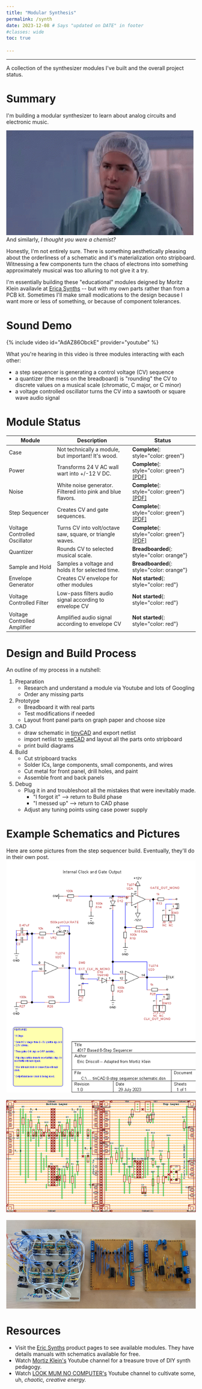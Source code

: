 ```yaml
---
title: "Modular Synthesis"
permalink: /synth 
date: 2023-12-08 # Says "updated on DATE" in footer
#classes: wide
toc: true

---
```

<!-- Page title shows here, left aligned, defined in front matter -->
<hr>

A collection of the synthesizer modules I've built and the overall project status.

# Summary

I'm building a modular synthesizer to learn about analog circuits and electronic music. 

![](/assets/images/synth/ryan-reynolds-but-why.gif)
<br>
And similarly, *I thought you were a chemist?*

Honestly, I'm not entirely sure. There is something aesthetically pleasing about the orderliness of a schematic and it's materialization onto stripboard. Witnessing a few components turn the chaos of electrons into something approximately musical was too alluring to not give it a try.

I'm essentially building these "educational" modules deigned by Moritz Klein availavle at [Erica Synths](https://www.ericasynths.lv/shop/diy-kits-1/) -- but with my own parts rather than from a PCB kit. Sometimes I'll make small modications to the design because I want more or less of something, or because of component tolerances.

# Sound Demo

{% include video id="AdAZ86ObckE" provider="youtube" %}

What you're hearing in this video is three modules interacting with each other:
- a step sequencer is generating a control voltage (CV) sequence
- a quantizer (the mess on the breadboard) is "rounding" the CV to discrete values on a musical scale (chromatic, C major, or C minor)
- a voltage controlled oscillator turns the CV into a sawtooth or square wave audio signal

# Module Status

| Module     | Description              | Status |
| ---------- | -----------              | -------|
| Case       | Not technically a module, but important! It's wood. | **Complete**{: style="color: green"} 
| Power      | Transforms 24 V AC wall wart into +/-12 V DC.       | **Complete**{: style="color: green"} [[PDF]](/assets/pdf/synth/PSU%20schematic.pdf)
| Noise      | White noise generator. Filtered into pink and blue flavors.    | **Complete**{: style="color: green"} [[PDF]](/assets/pdf/synth/Noise%20schematic.pdf)
| Step Sequencer | Creates CV and gate sequences.                  | **Complete**{: style="color: green"} [[PDF]](/assets/pdf/synth/8-Step%20Sequencer%20Schematic.pdf)
| Voltage Controlled Oscillator                                    | Turns CV into volt/octave saw, square, or triangle waves. | **Complete**{: style="color: green"} [[PDF]](/assets/pdf/synth/VCO%20schematic.pdf)
| Quantizer     | Rounds CV to selected musical scale. | **Breadboarded**{: style="color: orange"}
| Sample and Hold  | Samples a voltage and holds it for selected time. | **Breadboarded**{: style="color: orange"}
| Envelope Generator | Creates CV envelope for other modules       | **Not started**{: style="color: red"}
| Voltage Controlled Filter | Low-pass filters audio signal according to envelope CV | **Not started**{: style="color: red"}
| Voltage Controlled Amplifier | Amplified audio signal according to envelope CV | **Not started**{: style="color: red"}



# Design and Build Process

An outline of my process in a nutshell:

1. Preparation
    - Research and understand a module via Youtube and lots of Googling
    - Order any missing parts
2. Prototype
    - Breadboard it with real parts
    - Test modifications if needed
    - Layout front panel parts on graph paper and choose size
3. CAD 
    - draw schematic in [tinyCAD](https://www.tinycad.net/) and export netlist
    - import netlist to [veeCAD](https://veecad.com/) and layout all the parts onto stripboard
    - print build diagrams
4. Build
    - Cut stripboard tracks
    - Solder ICs, large components, small components, and wires
    - Cut metal for front panel, drill holes, and paint
    - Assemble front and back panels
5. Debug
    - Plug it in and troubleshoot all the mistakes that were inevitably made. 
        - "I forgot it" --> return to Build phase
        - "I messed up" --> return to CAD phase
    - Adjust any tuning points using case power supply


# Example Schematics and Pictures

Here are some pictures from the step sequencer build. Eventually, they'll do in their own post.
![](/assets/images/synth/seq-1.png)
<br><br>
![](/assets/images/synth/seq-2.png)
<br><br>
![](/assets/images/synth/seq-3.jpg)

# Resources

- Visit the [Eric Synths](https://www.ericasynths.lv/shop/diy-kits-1/) product pages to see available modules. They have details manuals with schematics available for free.
- Watch [Mortiz Klein's](https://www.youtube.com/@MoritzKlein0) Youtube channel for a treasure trove of DIY synth pedagogy.
- Watch [LOOK MUM NO COMPUTER's](https://www.youtube.com/@LOOKMUMNOCOMPUTER) Youtube channel to cultivate some, uh, *chaotic, creative energy.*